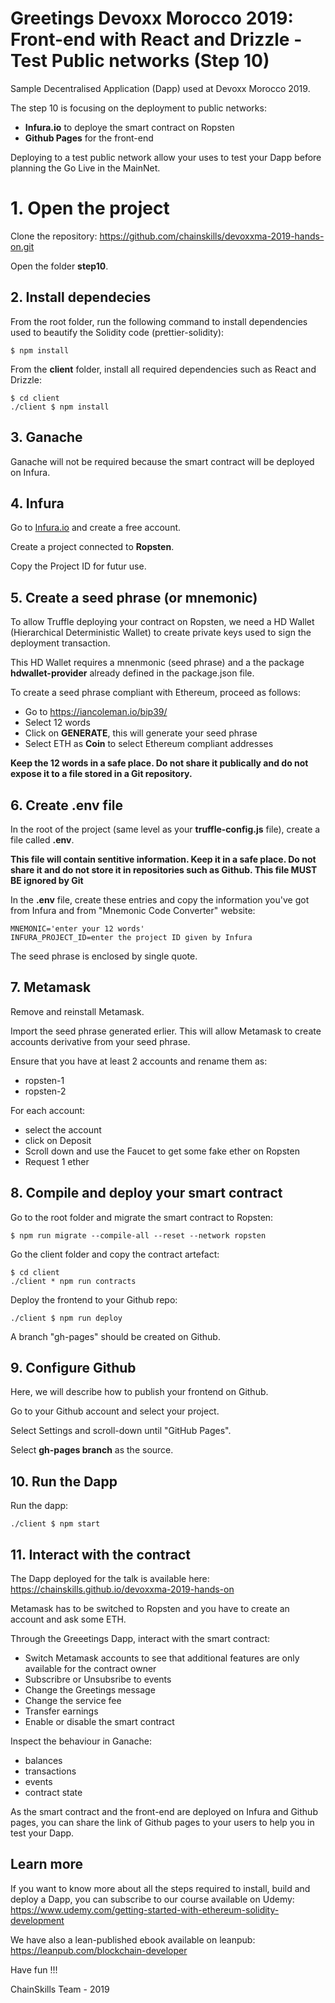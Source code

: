 # Greetings Devoxx Morocco 2019: Front-end with React and Drizzle - Test Public networks (Step 10)

Sample Decentralised Application (Dapp) used at Devoxx Morocco 2019.

The step 10 is focusing on the deployment to public networks:

- **Infura.io** to deploye the smart contract on Ropsten
- **Github Pages** for the front-end

Deploying to a test public network allow your uses to test your Dapp before planning the Go Live in the MainNet.

# 1. Open the project

Clone the repository: https://github.com/chainskills/devoxxma-2019-hands-on.git

Open the folder **step10**.

## 2. Install dependecies

From the root folder, run the following command to install dependencies used to beautify the Solidity code (prettier-solidity):

```
$ npm install
```

From the **client** folder, install all required dependencies such as React and Drizzle:

```
$ cd client
./client $ npm install
```

## 3. Ganache

Ganache will not be required because the smart contract will be deployed on Infura.

## 4. Infura

Go to [Infura.io](https://infura.io) and create a free account.

Create a project connected to **Ropsten**.

Copy the Project ID for futur use.

## 5. Create a seed phrase (or mnemonic)

To allow Truffle deploying your contract on Ropsten, we need a HD Wallet (Hierarchical Deterministic Wallet) to create private keys used to sign the deployment transaction.

This HD Wallet requires a mnenmonic (seed phrase) and a the package **hdwallet-provider** already defined in the package.json file.

To create a seed phrase compliant with Ethereum, proceed as follows:

- Go to https://iancoleman.io/bip39/
- Select 12 words
- Click on **GENERATE**, this will generate your seed phrase
- Select ETH as **Coin** to select Ethereum compliant addresses

**Keep the 12 words in a safe place. Do not share it publically and do not expose it to a file stored in a Git repository.**

## 6. Create .env file

In the root of the project (same level as your **truffle-config.js** file), create a file called **.env**.

**This file will contain sentitive information. Keep it in a safe place. Do not share it and do not store it in repositories such as Github. This file MUST BE ignored by Git**

In the **.env** file, create these entries and copy the information you've got from Infura and from "Mnemonic Code Converter" website:

```
MNEMONIC='enter your 12 words'
INFURA_PROJECT_ID=enter the project ID given by Infura
```

The seed phrase is enclosed by single quote.

## 7. Metamask

Remove and reinstall Metamask.

Import the seed phrase generated erlier. This will allow Metamask to create accounts derivative from your seed phrase.

Ensure that you have at least 2 accounts and rename them as:

- ropsten-1
- ropsten-2

For each account:

- select the account
- click on Deposit
- Scroll down and use the Faucet to get some fake ether on Ropsten
- Request 1 ether

## 8. Compile and deploy your smart contract

Go to the root folder and migrate the smart contract to Ropsten:

```
$ npm run migrate --compile-all --reset --network ropsten
```

Go the client folder and copy the contract artefact:

```
$ cd client
./client * npm run contracts
```

Deploy the frontend to your Github repo:

```
./client $ npm run deploy
```

A branch "gh-pages" should be created on Github.

## 9. Configure Github

Here, we will describe how to publish your frontend on Github.

Go to your Github account and select your project.

Select Settings and scroll-down until "GitHub Pages".

Select **gh-pages branch** as the source.

## 10. Run the Dapp

Run the dapp:

```
./client $ npm start
```

## 11. Interact with the contract

The Dapp deployed for the talk is available here: https://chainskills.github.io/devoxxma-2019-hands-on

Metamask has to be switched to Ropsten and you have to create an account and ask some ETH.

Through the Greeetings Dapp, interact with the smart contract:

- Switch Metamask accounts to see that additional features are only available for the contract owner
- Subscribre or Unsubsribe to events
- Change the Greetings message
- Change the service fee
- Transfer earnings
- Enable or disable the smart contract

Inspect the behaviour in Ganache:

- balances
- transactions
- events
- contract state

As the smart contract and the front-end are deployed on Infura and Github pages, you can share the link of Github pages to your users to help you in test your Dapp.

## Learn more

If you want to know more about all the steps required to install, build and deploy a Dapp, you can subscribe to our course available on Udemy: https://www.udemy.com/getting-started-with-ethereum-solidity-development

We have also a lean-published ebook available on leanpub: https://leanpub.com/blockchain-developer

Have fun !!!

ChainSkills Team - 2019
